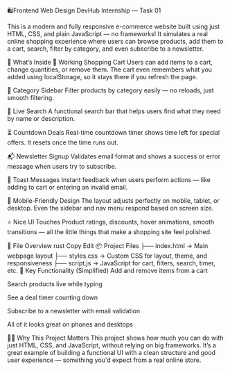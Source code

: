 🛍️Frontend Web Design
DevHub Internship — Task 01

This is a modern and fully responsive e-commerce website built using just HTML, CSS, and plain JavaScript — no frameworks! It simulates a real online shopping experience where users can browse products, add them to a cart, search, filter by category, and even subscribe to a newsletter.

🚀 What’s Inside
🛒 Working Shopping Cart
Users can add items to a cart, change quantities, or remove them. The cart even remembers what you added using localStorage, so it stays there if you refresh the page.

🧭 Category Sidebar
Filter products by category easily — no reloads, just smooth filtering.

🔎 Live Search
A functional search bar that helps users find what they need by name or description.

⏳ Countdown Deals
Real-time countdown timer shows time left for special offers. It resets once the time runs out.

📬 Newsletter Signup
Validates email format and shows a success or error message when users try to subscribe.

💬 Toast Messages
Instant feedback when users perform actions — like adding to cart or entering an invalid email.

📱 Mobile-Friendly Design
The layout adjusts perfectly on mobile, tablet, or desktop. Even the sidebar and nav menu respond based on screen size.

⭐ Nice UI Touches
Product ratings, discounts, hover animations, smooth transitions — all the little things that make a shopping site feel polished.

📁 File Overview
rust
Copy
Edit
📦 Project Files
├── index.html       → Main webpage layout
├── styles.css       → Custom CSS for layout, theme, and responsiveness
├── script.js        → JavaScript for cart, filters, search, timer, etc.
🧪 Key Functionality (Simplified)
Add and remove items from a cart

Search products live while typing

See a deal timer counting down

Subscribe to a newsletter with email validation

All of it looks great on phones and desktops

👨‍💻 Why This Project Matters
This project shows how much you can do with just HTML, CSS, and JavaScript, without relying on big frameworks. It’s a great example of building a functional UI with a clean structure and good user experience — something you'd expect from a real online store.
